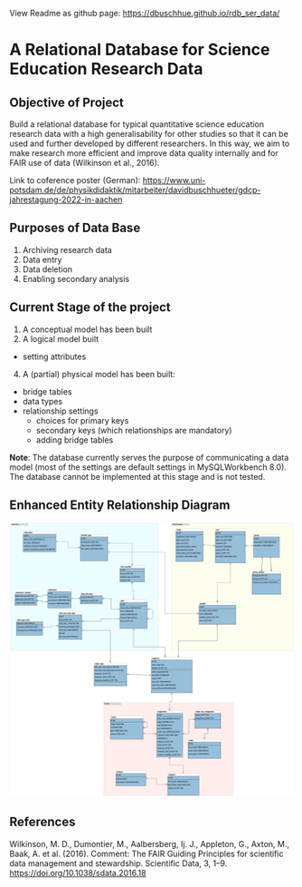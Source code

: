 View Readme as github page: https://dbuschhue.github.io/rdb_ser_data/

# A Relational Database for Science Education Research Data

## Objective of Project
Build a relational database for typical quantitative science education research data with a high generalisability for other studies so that it can be used and further developed by different researchers. 
In this way, we aim to make research more efficient and improve data quality internally and for FAIR use of data (Wilkinson et al., 2016).

Link to coference poster (German): https://www.uni-potsdam.de/de/physikdidaktik/mitarbeiter/davidbuschhueter/gdcp-jahrestagung-2022-in-aachen


## Purposes of Data Base
1. Archiving research data
2. Data entry
3. Data deletion
4. Enabling secondary analysis

## Current Stage of the project
1. A conceptual model has been built
2. A logical model built
  - setting attributes   
4. A (partial) physical model has been built:
  - bridge tables
  - data types
  - relationship settings
      - choices for primary keys
      - secondary keys (which relationships are mandatory)
      - adding bridge tables

**Note**: The database currently serves the purpose of communicating a data model (most of the settings are default settings in MySQLWorkbench 8.0). The database cannot be implemented at this stage and is not tested.

## Enhanced Entity Relationship Diagram
![alt text](EER.png?raw=true)

## References
Wilkinson, M. D., Dumontier, M., Aalbersberg, Ij. J., Appleton, G., Axton, M., Baak, A. et al. (2016). Comment: The FAIR Guiding Principles for scientific data management and stewardship. Scientific Data, 3, 1–9. https://doi.org/10.1038/sdata.2016.18














